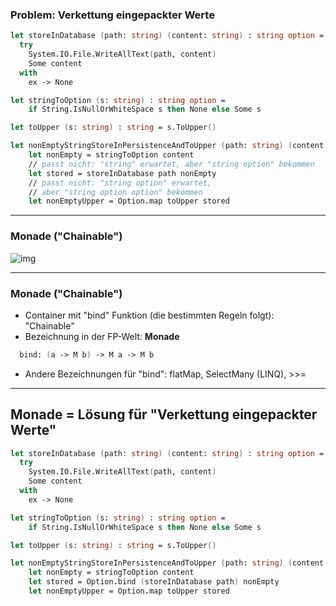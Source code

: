 ### Problem: Verkettung eingepackter Werte

```fsharp
let storeInDatabase (path: string) (content: string) : string option = 
  try
    System.IO.File.WriteAllText(path, content)
    Some content
  with
    ex -> None

let stringToOption (s: string) : string option =
    if String.IsNullOrWhiteSpace s then None else Some s

let toUpper (s: string) : string = s.ToUpper()

let nonEmptyStringStoreInPersistenceAndToUpper (path: string) (content: string) : ??? =
    let nonEmpty = stringToOption content
    // passt nicht: "string" erwartet, aber "string option" bekommen
    let stored = storeInDatabase path nonEmpty
    // passt nicht: "string option" erwartet, 
    // aber "string option option" bekommen
    let nonEmptyUpper = Option.map toUpper stored
```

----

### Monade ("Chainable")

![img](/images/Monade_1.png)

----

### Monade ("Chainable")

- Container mit "bind" Funktion (die bestimmten Regeln folgt): "Chainable"
- Bezeichnung in der FP-Welt: **Monade**

```fsharp
  bind: (a -> M b) -> M a -> M b
```

- Andere Bezeichnungen für "bind": flatMap, SelectMany (LINQ), &gt;&gt;=

---

## Monade = Lösung für "Verkettung eingepackter Werte"

```fsharp
let storeInDatabase (path: string) (content: string) : string option = 
  try
    System.IO.File.WriteAllText(path, content)
    Some content
  with
    ex -> None

let stringToOption (s: string) : string option =
    if String.IsNullOrWhiteSpace s then None else Some s

let toUpper (s: string) : string = s.ToUpper()

let nonEmptyStringStoreInPersistenceAndToUpper (path: string) (content: string) : string option =
    let nonEmpty = stringToOption content
    let stored = Option.bind (storeInDatabase path) nonEmpty
    let nonEmptyUpper = Option.map toUpper stored
```
